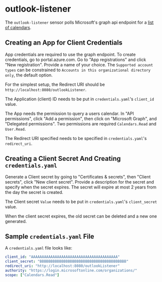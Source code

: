# outlook-listener

The `outlook-listener` sensor polls Microsoft's graph api endpoint for a [list of calendars](https://learn.microsoft.com/en-us/graph/api/user-list-calendarview?view=graph-rest-1.0&tabs=http).

## Creating an App for Client Credentials

App credentials are required to use the graph endpoint.  To create credentials, go to
portal.azure.com.  Go to "App registrations" and click "New registration".  Provide a name of your
choice.  The `Supported account types` can be constrained to `Accounts in this organizational
directory only`, the default option.

For the simplest setup, the Redirect URI should be `http://localhost:8080/outlookListener`.

The Application (client) ID needs to be put in `credentials.yaml`'s `client_id` value.

The App needs the permission to query a users calendar.  In "API permissions", click "Add a
permission", then click on "Microsoft Graph", and "Delegated permissions".  Two permissions are
required `Calendars.Read` and `User.Read`.

The Redirect URI specified needs to be specified in `credentials.yaml`'s `redirect_uri`.

## Creating a Client Secret And Creating `credentials.yaml`

Generate a Client secret by going to "Certificates & secrets", then "Client secrets", click "New
client secret".  Provide a description for the secret and specify when the secret expires.  The
secret will expire at most 2 years from the day the secret is created.  

The Client secret `Value` needs to be put in `credentials.yaml`'s `client_secret` value.

When the client secret expires, the old secret can be deleted and a new one generated.

## Sample `credentials.yaml` File

A `credentials.yaml` file looks like:

```yaml
client_id: "AAAAAAAAAAAAAAAAAAAAAAAAAAAAAAAAAAAAAAAA"
client_secret: "BBBBBBBBBBBBBBBBBBBBBBBBBBBBBBBBBBBBBBBB"
redirect_uri: "http://localhost:8080/outlookListener"
authority: "https://login.microsoftonline.com/organizations/"
scope: ["Calendars.Read"]
```
